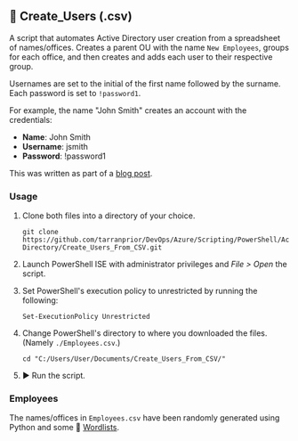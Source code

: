 ## 👤 Create_Users (.csv)
A script that automates Active Directory user creation from a spreadsheet of names/offices. Creates a parent OU with the name `New Employees`, groups for each office, and then creates and adds each user to their respective group.

Usernames are set to the initial of the first name followed by the surname. Each password is set to `!password1`.

For example, the name "John Smith" creates an account with the credentials:
- **Name**: John Smith
- **Username**: jsmith
- **Password**: !password1

This was written as part of a [blog post](http://tarranprior.com/writing/aduser-automate-active-directory-user-operations-using-powershell).

### Usage
1. Clone both files into a directory of your choice.

   ```
   git clone https://github.com/tarranprior/DevOps/Azure/Scripting/PowerShell/Active-Directory/Create_Users_From_CSV.git
   ```
2. Launch PowerShell ISE with administrator privileges and *File > Open* the script.
3. Set PowerShell's execution policy to unrestricted by running the following:

   ```
   Set-ExecutionPolicy Unrestricted
   ```
4. Change PowerShell's directory to where you downloaded the files. (Namely `./Employees.csv`.)

   ```
   cd "C:/Users/User/Documents/Create_Users_From_CSV/"
   ```
5. ▶️ Run the script.

### Employees
The names/offices in `Employees.csv` have been randomly generated using Python and some 📜 [Wordlists](https://github.com/tarranprior/Wordlists).
